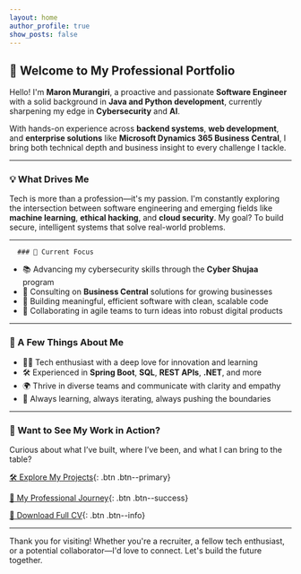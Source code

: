```yaml
---
layout: home
author_profile: true
show_posts: false
---
```


## 👋 Welcome to My Professional Portfolio

Hello! I'm **Maron Murangiri**, a proactive and passionate **Software Engineer** with a solid background in **Java and Python development**, currently sharpening my edge in **Cybersecurity** and **AI**.

With hands-on experience across **backend systems**, **web development**, and **enterprise solutions** like **Microsoft Dynamics 365 Business Central**, I bring both technical depth and business insight to every challenge I tackle.

---

### 💡 What Drives Me

Tech is more than a profession—it's my passion. I'm constantly exploring the intersection between software engineering and emerging fields like **machine learning**, **ethical hacking**, and **cloud security**. My goal? To build secure, intelligent systems that solve real-world problems.

---

      ### 🔭 Current Focus

  - 📚 Advancing my cybersecurity skills through the **Cyber Shujaa** program  
  - 💼 Consulting on **Business Central** solutions for growing businesses  
  - 🔧 Building meaningful, efficient software with clean, scalable code  
  - 🤝 Collaborating in agile teams to turn ideas into robust digital products  

---

### 🌟 A Few Things About Me

- 👨‍💻 Tech enthusiast with a deep love for innovation and learning  
- 🛠️ Experienced in **Spring Boot**, **SQL**, **REST APIs**, **.NET**, and more  
- 🌍 Thrive in diverse teams and communicate with clarity and empathy  
- 🚀 Always learning, always iterating, always pushing the boundaries  

---

### 📂 Want to See My Work in Action?

Curious about what I’ve built, where I’ve been, and what I can bring to the table?

[🛠 Explore My Projects](/projects){: .btn .btn--primary}

[📌 My Professional Journey](/about){: .btn .btn--success}

[📄 Download Full CV](#){: .btn .btn--info}  
<!-- Replace # with your actual CV file path -->

---

Thank you for visiting! Whether you're a recruiter, a fellow tech enthusiast, or a potential collaborator—I'd love to connect. Let's build the future together.

